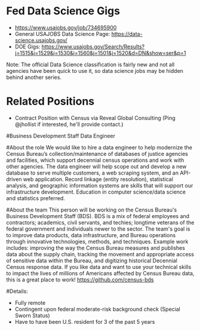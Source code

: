 # Fed Data Science Gigs

- https://www.usajobs.gov/job/734695900
- General USAJOBS Data Science Page: https://data-science.usajobs.gov/
- DOE Gigs: https://www.usajobs.gov/Search/Results?j=1515&j=1529&j=1530&j=1560&j=1501&j=1520&d=DN&show=ser&p=1

Note: The official Data Science classification is fairly new and not all agencies have been quick to use it, so data science jobs may be hidden behind another series. 

# Related Positions

- Contract Position with Census via Reveal Global Consulting (Ping @jhollist if interested, he'll provide contact.)

#Business Development Staff Data Engineer

#About the role
We would like to hire a data engineer to help modernize the Census Bureau’s collection/maintenance of databases of justice agencies and facilities, which support decennial census operations and work with other agencies. The data engineer will help scope out and develop a new database to serve multiple customers, a web scraping system, and an API-driven web application. Record linkage (entity resolution), statistical analysis, and geographic information systems are skills that will support our infrastructure development. Education in computer science/data science and statistics preferred. 

#About the team
This person will be working on the Census Bureau's Business Development Staff (BDS). BDS is a mix of federal employees and contractors; academics, civil servants, and techies; longtime veterans of the federal government and individuals newer to the sector. The team's goal is to improve data products, data infrastructure, and Bureau operations through innovative technologies, methods, and techniques. Example work includes: improving the way the Census Bureau measures and publishes data about the supply chain, tracking the movement and appropriate access of sensitive data within the Bureau, and digitizing historical Decennial Census response data. If you like data and want to use your technical skills to impact the lives of millions of Americans affected by Census Bureau data, this is a great place to work! https://github.com/census-bds

#Details:
- Fully remote
- Contingent upon federal moderate-risk background check (Special Sworn Status)
- Have to have been U.S. resident for 3 of the past 5 years
